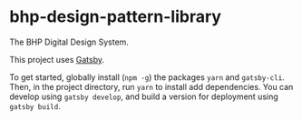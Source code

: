# bhp-design-pattern-library

The BHP Digital Design System.

This project uses [Gatsby](https://www.gatsbyjs.org/docs/).

To get started, globally install (`npm -g`) the packages `yarn` and
`gatsby-cli`. Then, in the project directory, run `yarn` to install add
dependencies. You can develop using `gatsby develop`, and build a version for
deployment using `gatsby build`.
